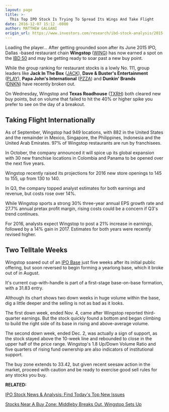 ```yaml
---
layout: page
title: >-
  This Top IPO Stock Is Trying To Spread Its Wings And Take Flight
date: 2016-12-07 15:12 -0800
author: MATTHEW GALGANI
origin_url: https://www.investors.com/research/ibd-stock-analysis/2015-ipo-ibd-50-stock-wingstop-near-buy-point-top-restaurant-stocks/
---
```





Loading the player...
After getting grounded soon after its June 2015 IPO, Dallas -based restaurant chain **Wingstop** ([WING](https://research.investors.com/quote.aspx?symbol=WING)) has now earned a spot on the [IBD 50](http://research.investors.com/stock-lists/ibd-50/) and may be getting ready to soar past a new buy point.


While the group ranking for restaurant stocks is a lowly No. 111, group leaders like **Jack In The Box** ([JACK](https://research.investors.com/quote.aspx?symbol=JACK)), **Dave & Buster's Entertainment** ([PLAY](https://research.investors.com/quote.aspx?symbol=PLAY)), **Papa John's International** ([PZZA](https://research.investors.com/quote.aspx?symbol=PZZA)) and **Dunkin' Brands** ([DNKN](https://research.investors.com/quote.aspx?symbol=DNKN)) have recently broken out.


On Wednesday, Wingstop and **Texas Roadhouse** ([TXRH](https://research.investors.com/quote.aspx?symbol=TXRH)) both cleared new buy points, but on volume that failed to hit the 40% or higher spike you prefer to see on the day of a breakout.


Taking Flight Internationally
-----------------------------


As of September, Wingstop had 949 locations, with 882 in the United States and the remainder in Mexico, Singapore, the Philippines, Indonesia and the United Arab Emirates. 97% of Wingstop restaurants are run by franchisees.


In October, the company announced it will spice up its global expansion with 30 new franchise locations in Colombia and Panama to be opened over the next five years.


Wingstop recently raised its projections for 2016 new store openings to 145 to 155, up from 130 to 140.


In Q3, the company topped analyst estimates for both earnings and revenue, but costs rose over 14%.


While Wingstop sports a strong 30% three-year annual EPS growth rate and 27.7% annual pretax profit margin, rising costs could be a concern if Q3's trend continues.


For 2016, analysts expect Wingstop to post a 21% increase in earnings, followed by a 14% gain in 2017. Estimates for both years were recently revised higher.


Two Telltale Weeks
------------------


Wingstop soared out of an [IPO Base](https://www.investors.com/how-to-invest/investors-corner/strong-ipo-bases-tend-to-feature-numerous-high-closes-by-the-stock/) just five weeks after its initial public offering, but soon reversed to begin forming a yearlong base, which it broke out of in August.


It's current cup-with-handle is part of a first-stage base-on-base formation, with a 31.83 entry.


Although its chart shows two down weeks in huge volume within the base, dig a little deeper and the selling is not as bad as it looks.


The first down week, ended Nov. 4, came after Wingstop reported third-quarter earnings. But the stock quickly found a bottom and began climbing to build the right side of its base in rising and above-average volume.


The second down week, ended Dec. 2, was actually a sign of support, as the stock stayed above the 10-week line and rebounded to close in the upper half of the price range. Wingstop's 1.8 Up/Down Volume Ratio and five quarters of rising fund ownership are also indicators of institutional support.


The buy zone extends to 33.42, but given recent seesaw action in the market, proceed with caution and be ready to exercise good sell rules for any stocks you buy.


**RELATED:**


[IPO Stock News & Analysis: Find Today's Top New Issues](https://www.investors.com/research/ipo-stock-news-and-analysis-find-todays-top-new-issues/)


[Stocks Near A Buy Zone: Middleby Breaks Out, Wingstop Sets Up](https://www.investors.com/stock-lists/stocks-near-a-buy-zone/nasdaq-finds-support-growth-stock-middleby-breaks-out/)




